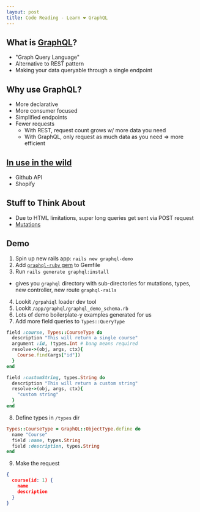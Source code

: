 ```yaml
---
layout: post
title: Code Reading - Learn ❤️ GraphQL
---
```


## What is [GraphQL](http://graphql.org/)?

- "Graph Query Language"
- Alternative to REST pattern
- Making your data queryable through a single endpoint

## Why use GraphQL?

- More declarative
- More consumer focused
- Simplified endpoints
- Fewer requests
  - With REST, request count grows w/ more data you need
  - With GraphQL, only request as much data as you need => more efficient

## [In use in the wild](http://graphql.org/users/)

- Github API
- Shopify

## Stuff to Think About

- Due to HTML limitations, super long queries get sent via POST request
- [Mutations](http://graphql.org/learn/queries/)

## Demo

1. Spin up new rails app: `rails new graphql-demo`
2. Add [`graphql-ruby` gem](https://github.com/rmosolgo/graphql-ruby) to Gemfile
3. Run `rails generate graphql:install`
  - gives you `graphql` directory with sub-directories for mutations, types, new controller, new route `graphql-rails`
4. Lookit `/grpahiql` loader dev tool
5. Lookit `/app/graphql/graphql_demo_schema.rb`
6. Lots of demo boilerplate-y examples generated for us
7. Add more field queries to `Types::QueryType`
  ```ruby
  field :course, Types::CourseType do
    description "This will return a single course"
    argument :id, !types.Int # bang means required
    resolve->(obj, args, ctx){
      Course.find(args["id"])
    }
  end

  field :customString, types.String do
    description "This will return a custom string"
    resolve->(obj, args, ctx){
      "custom string"
    }
  end
  ```
8. Define types in `/types` dir
  ```ruby
  Types::CourseType = GraphQL::ObjectType.define do
    name "Course"
    field :name, types.String
    field :description, types.String
  end
  ```
9. Make the request
  ```json
  {
    course(id: 1) {
      name
      description
    }
  }
  ```
